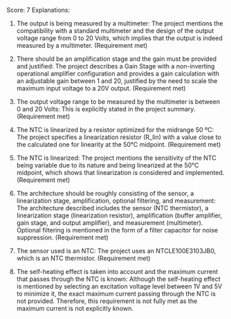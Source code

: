 Score: 7
Explanations: 
1. The output is being measured by a multimeter: The project mentions the compatibility with a standard multimeter and the design of the output voltage range from 0 to 20 Volts, which implies that the output is indeed measured by a multimeter. (Requirement met)

2. There should be an amplification stage and the gain must be provided and justified: The project describes a Gain Stage with a non-inverting operational amplifier configuration and provides a gain calculation with an adjustable gain between 1 and 20, justified by the need to scale the maximum input voltage to a 20V output. (Requirement met)

3. The output voltage range to be measured by the multimeter is between 0 and 20 Volts: This is explicitly stated in the project summary. (Requirement met)

4. The NTC is linearized by a resistor optimized for the midrange 50 ºC: The project specifies a linearization resistor (R_lin) with a value close to the calculated one for linearity at the 50°C midpoint. (Requirement met)

5. The NTC is linearized: The project mentions the sensitivity of the NTC being variable due to its nature and being linearized at the 50°C midpoint, which shows that linearization is considered and implemented. (Requirement met)

6. The architecture should be roughly consisting of the sensor, a linearization stage, amplification, optional filtering, and measurement: The architecture described includes the sensor (NTC thermistor), a linearization stage (linearization resistor), amplification (buffer amplifier, gain stage, and output amplifier), and measurement (multimeter). Optional filtering is mentioned in the form of a filter capacitor for noise suppression. (Requirement met)

7. The sensor used is an NTC: The project uses an NTCLE100E3103JB0, which is an NTC thermistor. (Requirement met)

8. The self-heating effect is taken into account and the maximum current that passes through the NTC is known: Although the self-heating effect is mentioned by selecting an excitation voltage level between 1V and 5V to minimize it, the exact maximum current passing through the NTC is not provided. Therefore, this requirement is not fully met as the maximum current is not explicitly known.